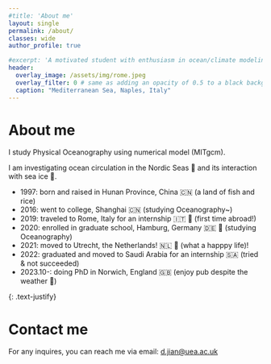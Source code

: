 ```yaml
---
#title: 'About me'
layout: single
permalink: /about/
classes: wide
author_profile: true

#excerpt: 'A motivated student with enthusiasm in ocean/climate modeling.'
header:
  overlay_image: /assets/img/rome.jpeg
  overlay_filter: 0 # same as adding an opacity of 0.5 to a black background
  caption: "Mediterranean Sea, Naples, Italy"
---
```

# About me
I study Physical Oceanography using numerical model (MITgcm).

I am investigating ocean circulation in the Nordic Seas 🌊 and its interaction with sea ice 🧊.


- 1997: born and raised in Hunan Province, China 🇨🇳 (a land of fish and rice)
- 2016: went to college, Shanghai 🇨🇳 (studying Oceanography~) 
- 2019: traveled to Rome, Italy for an internship 🇮🇹 🤌 (first time abroad!)
- 2020: enrolled in graduate school, Hamburg, Germany 🇩🇪 🥨 (studying Oceanography)
- 2021: moved to Utrecht, the Netherlands! 🇳🇱 🌷 (what a happpy life)!
- 2022: graduated and moved to Saudi Arabia for an internship 🇸🇦 (tried & not succeeded) 
- 2023.10-: doing PhD in Norwich, England 🇬🇧 (enjoy pub despite the weather 🍻) 

{: .text-justify}
# Contact me
For any inquires, you can reach me via email: <d.jian@uea.ac.uk>



